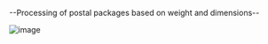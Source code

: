 
--Processing of postal packages based on weight and dimensions--

![image](https://user-images.githubusercontent.com/100173809/155298301-011d88a5-4603-41cf-9d37-c58ebb67d4c2.png)
